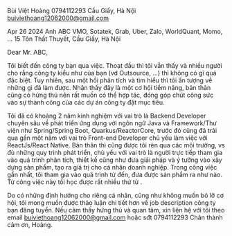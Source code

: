 
Bùi Việt Hoàng
0794112293
Cầu Giấy, Hà Nội
buiviethoang12062000@gmail.com

Apr 26 2024
Anh ABC
VMO, Sotatek, Grab, Uber, Zalo, WorldQuant, Momo, ...
15 Tôn Thất Thuyết, Cầu Giấy, Hà Nội

Dear Mr. ABC,

Tôi biết đến công ty bạn qua việc. Thoạt đầu thì tôi vẫn thấy và nhiều người cho rằng công ty kiểu như của bạn (vd Outsource, ...) thì không có gì quá đặc biệt. Tuy nhiên, sau một hồi phân tích và tìm hiểu thì tôi ấn tượng về những gì đã làm được. 
Nhận thấy đây là một cơ hội tiềm năng, bản thân cũng có hứng thú nên rất muốn có thể hợp tác, đóng góp chút công sức vào sự thành công của các dự án công ty đặt mục tiêu. 

Tôi đã có khoảng 2 năm kinh nghiệm với vai trò là Backend Developer chuyên sâu về phát triển ứng dụng với ngôn ngữ Java và Framework/Thư viện như Spring/Spring  Boot, Quarkus/ReactorCore, trước đó cũng đã trải qua gần một năm với vai trò Front-end Developer chủ yếu làm việc với ReactJs/React Native. Bản thân thì cũng được tôi rèn qua các môi trường, vs đủ những quy trình phát triển, chủ yếu với vai trò là người trực tiếp tham gia vào quá trình phân tích, thiết kế cũng như đưa giải pháp và ý tưởng vào xây dựng sản phẩm, tạo ra giá trị cho cá nhân doanh nghiệp. 
Trong công việc gần nhất, tôi tham gia vào quá trình từ  đến, đưa được sản phẩm ra như nào. Từ công việc này tôi học được rất nhiều thứ từ . 

Do có những định hướng cho riêng cá nhân, cũng như không muốn bỏ lỡ cơ hội, tôi mong muốn được thảo luận chi tiết hơn về job description công ty bạn đăng tuyển. 
Nếu cảm thấy hứng thú và quan tâm, xin liện hệ với tôi theo email buiviethoang12062000@gmail.com hoặc sđt 0794112293
Chân thành cảm ơn, 
Hoàng. 
